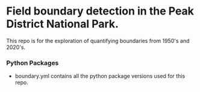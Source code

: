 # Field boundary detection in the Peak District National Park.
 
This repo is for the exploration of quantifying boundaries from 1950's and 2020's.


### Python Packages

* boundary.yml contains all the python package versions used for this repo. 
